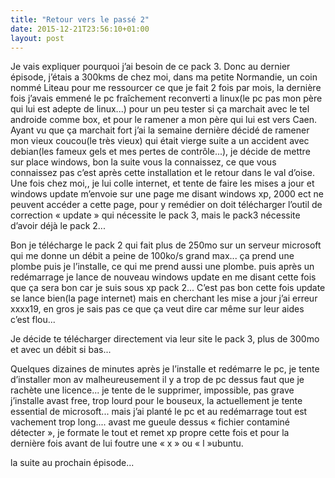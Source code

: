 ```yaml
---
title: "Retour vers le passé 2"
date: 2015-12-21T23:56:10+01:00
layout: post
---
```


Je vais expliquer pourquoi j’ai besoin de ce pack 3.
Donc au dernier épisode, j’étais a 300kms de chez moi, dans ma petite 
Normandie, un coin nommé Liteau pour me ressourcer ce que je fait 2 fois
 par mois, la dernière fois j’avais emmené le pc fraîchement reconverti a
 linux(le pc pas mon père qui lui est adepte de linux...) pour un peu 
tester si ça marchait avec le tel androide comme box, et pour le ramener
 a mon père qui lui est vers Caen. Ayant vu que ça marchait fort j’ai la
 semaine dernière décidé de ramener mon vieux coucou(le très vieux) qui 
était vierge suite a un accident avec debian(les fameux gels et mes 
pertes de contrôle...), je décide de mettre sur place windows, bon la 
suite vous la connaissez, ce que vous connaissez pas c’est après cette 
installation et le retour dans le val d’oise. Une fois chez moi,, je lui
 colle internet, et tente de faire les mises a jour et windows update 
m’envoie sur une page me disant windows xp, 2000 ect ne peuvent accéder a
 cette page, pour y remédier on doit télécharger l’outil de correction 
« update » qui nécessite le pack 3, mais le pack3 nécessite d’avoir déjà
 le pack 2...

Bon je télécharge le pack 2 qui fait plus de 250mo sur un serveur microsoft qui me donne un débit a peine de 100ko/s grand max... ça prend une plombe puis je l’installe, ce qui me prend aussi une plombe. puis après un redémarrage je lance de nouveau windows update en me disant cette fois que ça sera bon car je suis sous xp pack 2... C’est pas bon cette fois update se lance bien(la page internet) mais en cherchant les mise a jour j’ai erreur xxxx19, en gros je sais pas ce que ça veut dire car même sur leur aides c’est flou...

Je décide te télécharger directement via leur site le pack 3, plus de 300mo et avec un débit si bas...

Quelques dizaines de minutes après je l’installe et redémarre le pc, je tente d’installer mon av malheureusement il y a trop de pc dessus faut que je rachète une licence... je tente de le supprimer, impossible, pas grave j’installe avast free, trop lourd pour le bouseux, la actuellement je tente essential de microsoft... mais j’ai planté le pc et au redémarrage tout est vachement trop long.... avast me gueule dessus « fichier contaminé détecter », je formate le tout et remet xp propre cette fois et pour la dernière fois avant de lui foutre une « x » ou « l »ubuntu.

la suite au prochain épisode...
